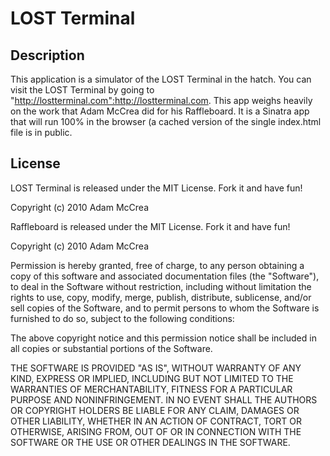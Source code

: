 # LOST Terminal

## Description

This application is a simulator of the LOST Terminal in the hatch.
You can visit the LOST Terminal by going to "http://lostterminal.com":http://lostterminal.com.
This app weighs heavily on the work that Adam McCrea did for his Raffleboard.
It is a Sinatra app that will run 100% in the browser (a cached version of the
single index.html file is in public.

## License

LOST Terminal is released under the MIT License.  Fork it and have fun!

Copyright (c) 2010 Adam McCrea

Raffleboard is released under the MIT License.  Fork it and have fun!

Copyright (c) 2010 Adam McCrea

Permission is hereby granted, free of charge, to any person
obtaining a copy of this software and associated documentation
files (the "Software"), to deal in the Software without
restriction, including without limitation the rights to use,
copy, modify, merge, publish, distribute, sublicense, and/or sell
copies of the Software, and to permit persons to whom the
Software is furnished to do so, subject to the following
conditions:

The above copyright notice and this permission notice shall be
included in all copies or substantial portions of the Software.

THE SOFTWARE IS PROVIDED "AS IS", WITHOUT WARRANTY OF ANY KIND,
EXPRESS OR IMPLIED, INCLUDING BUT NOT LIMITED TO THE WARRANTIES
OF MERCHANTABILITY, FITNESS FOR A PARTICULAR PURPOSE AND
NONINFRINGEMENT. IN NO EVENT SHALL THE AUTHORS OR COPYRIGHT
HOLDERS BE LIABLE FOR ANY CLAIM, DAMAGES OR OTHER LIABILITY,
WHETHER IN AN ACTION OF CONTRACT, TORT OR OTHERWISE, ARISING
FROM, OUT OF OR IN CONNECTION WITH THE SOFTWARE OR THE USE OR
OTHER DEALINGS IN THE SOFTWARE.

